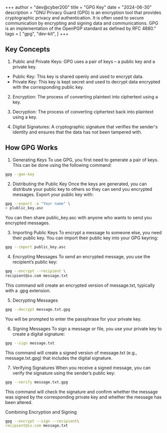 +++
author = "dev@cyber200"
title = "GPG Key"
date = "2024-06-30"
description = "GNU Privacy Guard (GPG) is an encryption tool that provides cryptographic privacy and authentication. It is often used to secure communication by encrypting and signing data and communications. GPG is an implementation of the OpenPGP standard as defined by RFC 4880."
tags = [
    "gpg",
    "dev-kit",
]
+++

## Key Concepts

1. Public and Private Keys: GPG uses a pair of keys – a public key and a private key.

- Public Key: This key is shared openly and used to encrypt data.
- Private Key: This key is kept secret and used to decrypt data encrypted with the corresponding public key.
2. Encryption: The process of converting plaintext into ciphertext using a key.

3. Decryption: The process of converting ciphertext back into plaintext using a key.

4. Digital Signatures: A cryptographic signature that verifies the sender's identity and ensures that the data has not been tampered with.

## How GPG Works
1. Generating Keys
To use GPG, you first need to generate a pair of keys. This can be done using the following command:
```bash
gpg --gen-key
```

2. Distributing the Public Key
Once the keys are generated, you can distribute your public key to others so they can send you encrypted messages. Export your public key with:

```bash
gpg --export -a "Your name" \
> plublic_key.asc
```

You can then share public_key.asc with anyone who wants to send you encrypted messages.

3. Importing Public Keys
To encrypt a message to someone else, you need their public key. You can import their public key into your GPG keyring:
```bash
gpg --import public_key.asc
```

4. Encrypting Messages
To send an encrypted message, you use the recipient’s public key:
```bash
gpg --encrypt --recipient \
recipient@ss.com message.txt
```

This command will create an encrypted version of message.txt, typically with a .gpg extension.

5. Decrypting Messages
```bash
gpg --decrypt message.txt.gpg
```

You will be prompted to enter the passphrase for your private key.

6. Signing Messages
To sign a message or file, you use your private key to create a digital signature:
```bash
gpg --sign message.txt
```

This command will create a signed version of message.txt (e.g., message.txt.gpg) that includes the digital signature.

7. Verifying Signatures
When you receive a signed message, you can verify the signature using the sender’s public key:
```bash
gpg --verify message.txt.gpg
```

This command will check the signature and confirm whether the message was signed by the corresponding private key and whether the message has been altered.

Combining Encryption and Signing
```bash
gpg --encrypt --sign --recipient\
recipient@ss.com message.txt
```
